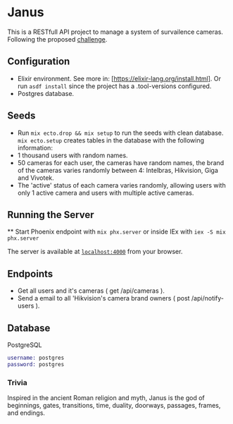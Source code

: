 # Janus

This is a RESTfull API project to manage a system of survailence cameras. Following the proposed [challenge](`desafio.md`).

## Configuration

- Elixir environment. See more in: [https://elixir-lang.org/install.html]. Or run `asdf install` since the project has a .tool-versions configured.
- Postgres database.

## Seeds

- Run `mix ecto.drop && mix setup` to run the seeds with clean database. `mix ecto.setup` creates tables in the database with the following information:
- 1 thousand users with random names.
- 50 cameras for each user, the cameras have random names, the brand of the cameras varies randomly between 4: Intelbras, Hikvision, Giga and Vivotek.
- The 'active' status of each camera varies randomly, allowing users with only 1 active camera and users with multiple active cameras.

## Running the Server

  ** Start Phoenix endpoint with `mix phx.server` or inside IEx with `iex -S mix phx.server`

The server is available at [`localhost:4000`](http://localhost:4000) from your browser.

## Endpoints

- Get all users and it's cameras ( get /api/cameras ).
- Send a email to all 'Hikvision's camera brand owners ( post /api/notify-users ).

## Database

  PostgreSQL

  ```Elixir
  username: postgres
  password: postgres
  ```

### Trivia

Inspired in the ancient Roman religion and myth, Janus is the god of beginnings, gates, transitions, time, duality, doorways, passages, frames, and endings.
